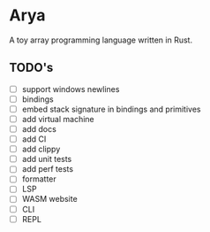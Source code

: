 # Arya

A toy array programming language written in Rust.

## TODO's

- [ ] support windows newlines
- [ ] bindings
- [ ] embed stack signature in bindings and primitives
- [ ] add virtual machine
- [ ] add docs
- [ ] add CI
- [ ] add clippy
- [ ] add unit tests
- [ ] add perf tests
- [ ] formatter
- [ ] LSP
- [ ] WASM website
- [ ] CLI
- [ ] REPL
